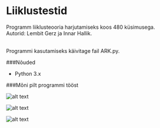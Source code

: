 Liiklustestid
=============

Programm liiklusteooria harjutamiseks koos 480 küsimusega.<br>
Autorid: Lembit Gerz ja Innar Hallik.<br><br>

Programmi kasutamiseks käivitage fail ARK.py.

###Nõuded
* Python 3.x



###Mõni pilt programmi tööst

![alt text](http://img46.imageshack.us/img46/282/20130326191734liikluste.png "Peamenüü")

![alt text](http://img838.imageshack.us/img838/2751/20130326191445ksimused.png "Küsimused")

![alt text](http://img708.imageshack.us/img708/7281/20130326191718levaade.png "Ülevaade")





